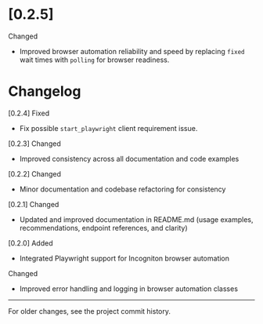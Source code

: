 # [0.2.5]

Changed

-  Improved browser automation reliability and speed by replacing `fixed` wait times with `polling` for browser readiness.

# Changelog

[0.2.4]
Fixed

-  Fix possible `start_playwright` client requirement issue.

[0.2.3]
Changed

-  Improved consistency across all documentation and code examples

[0.2.2]
Changed

-  Minor documentation and codebase refactoring for consistency

[0.2.1]
Changed

-  Updated and improved documentation in README.md (usage examples, recommendations, endpoint references, and clarity)

[0.2.0]
Added

-  Integrated Playwright support for Incogniton browser automation

Changed

-  Improved error handling and logging in browser automation classes

---

For older changes, see the project commit history.
